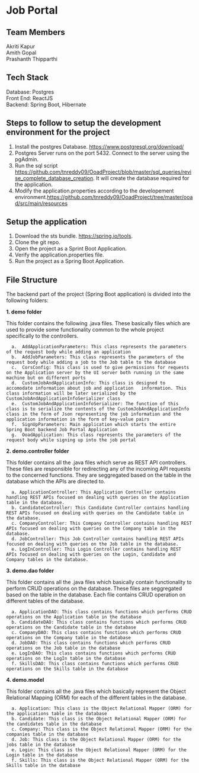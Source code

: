 # Job Portal

## Team Members

Akriti Kapur  
Amith Gopal  
Prashanth Thipparthi  

## Tech Stack
Database: Postgres      
Front End: ReactJS    
Backend: Spring Boot, Hibernate 

## Steps to follow to setup the development environment for the project

1. Install the postgres Database. https://www.postgresql.org/download/
2. Postgres Server runs on the port 5432. Connect to the server using the pgAdmin.
3. Run the sql script https://github.com/tnreddy09/OoadProject/blob/master/sql_queries/revise_complete_database_creation. It will create the database required for the application.
4. Modify the application.properties according to the developement environment.https://github.com/tnreddy09/OoadProject/tree/master/ooad/src/main/resources

## Setup the application

1. Download the sts bundle. https://spring.io/tools.
2. Clone the git repo.
3. Open the project as a Sprint Boot Application.
4. Verify the application.properties file.
5. Run the project as a Spring Boot Application.


## File Structure

The backend part of the project (Spring Boot application) is divided into the following folders: 

**1. demo folder**

   This folder contains the following .java files. These basically files which are used to provide some functionality common to the whole project specifically to the controllers.    
   
      a.  AddApplicationParameters: This class represents the parameters of the request body while adding an application  
      b.  AddJobParameters: This class represents the parameters of the request body while adding a job to the Job table to the database   
      c.  CorsConfig: This class is used to give permissions for requests on the Application server by the UI server both running in the same machine but on different ports  
      d.  CustomJobAndApplicationInfo: This class is designed to accomodate information about job and application   information. This class information will be later serialized by the CustomJobAndApplicationInfoSerializer class 
      e.  CustomJobAndApplicationInfoSerializer: The function of this class is to serialize the contents of the CustomJobAndApplicationInfo class in the form of Json representing the job information and the application information in the form of key-value pairs   
      f.  SignUpParameters: Main application which starts the entire Spring Boot backend Job Portal Application  
      g.  OoadApplication: This class represents the parameters of the request body while signing up into the job portal   

    
**2. demo.controller folder**   

   This folder contains all the .java files which serve as REST API controllers. These files are responsible for redirecting any of the incoming API requests to the concerned functions. They are seggregated based on the table in the database which the APIs are directed to. 
   
      a. ApplicationController: This Application Controller contains handling REST APIs focused on dealing with queries on the Application table in the database. 
      b. CandidateController: This Candidate Controller contains handling REST APIs focused on dealing with queries on the Candidate table in the database. 
      c. CompanyController: This Company Controller contains handling REST APIs focused on dealing with queries on the Company table in the database. 
      d. JobController: This Job Controller contains handling REST APIs focused on dealing with queries on the Job table in the database. 
      e. LogInController: This Login Controller contains handling REST APIs focused on dealing with queries on the Login, Candidate and Company tables in the database. 
      
**3. demo.dao folder**    

   This folder contains all the .java files which basically contain functionality to perform CRUD operations on the database. These files are seggregated based on the table in the database. Each file contains CRUD operation on different tables of the database. 
   
      a. ApplicationDAO: This class contains functions which performs CRUD operations on the Application table in the database 
      b. CandidateDAO: This class contains functions which performs CRUD operations on the Candidate table in the database  
      c. CompanyDAO: This class contains functions which performs CRUD operations on the Company table in the database 
      d. JobDAO: This class contains functions which performs CRUD operations on the Job table in the database 
      e. LogInDAO: This class contains functions which performs CRUD operations on the LogIn table in the database 
      f. SkillsDAO: This class contains functions which performs CRUD operations on the Skills table in the database
      
**4. demo.model**  

   This folder contains all the .java files which basically represent the Object Relational Mapping (ORM) for each of the different tables in the database. 
   
      a. Application: This class is the Object Relational Mapper (ORM) for the applications table in the database 
      b. Candidate: This class is the Object Relational Mapper (ORM) for the candidates table in the database 
      c. Company: This class is the Object Relational Mapper (ORM) for the companies table in the database 
      d. Job: This class is the Object Relational Mapper (ORM) for the jobs table in the database 
      e. Login: This class is the Object Relational Mapper (ORM) for the Login table in the database 
      f. Skills: This class is the Object Relational Mapper (ORM) for the Skills table in the database 
